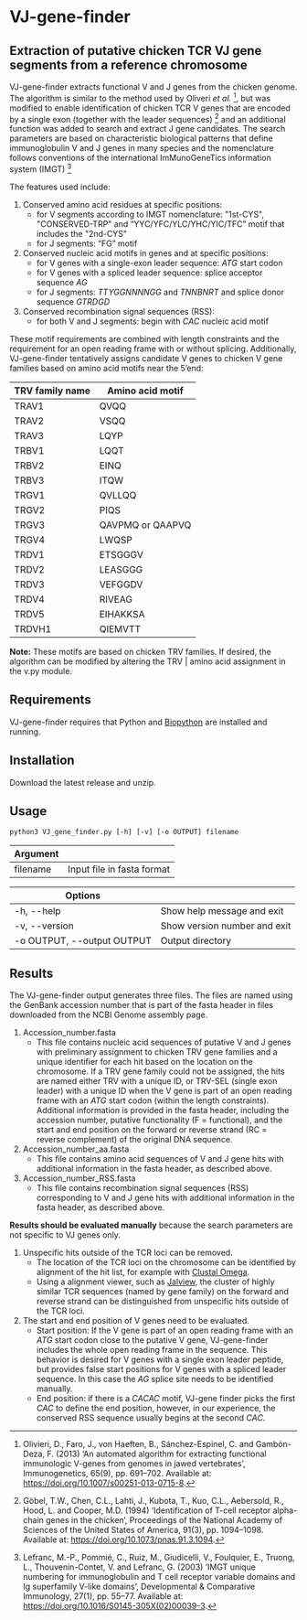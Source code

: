 # VJ-gene-finder
## Extraction of putative chicken TCR VJ gene segments from a reference chromosome

VJ-gene-finder extracts functional V and J genes from the chicken genome. The algorithm is similar to the method used by Oliveri _et al._ [^1], but was modified to enable identification of chicken TCR V genes that are encoded by a single exon (together with the leader sequences) [^2] and an additional function was added to search and extract J gene candidates. The search parameters are based on characteristic biological patterns that define immunoglobulin V and J genes in many species and the nomenclature follows conventions of the international ImMunoGeneTics information system (IMGT)  [^3] 

The features used include:
1) Conserved amino acid residues at specific positions:
    - for V segments according to IMGT nomenclature: "1st-CYS", "CONSERVED-TRP" and “YYC/YFC/YLC/YHC/YIC/TFC” motif that includes the "2nd-CYS"
    - for J segments: “FG” motif
2) Conserved nucleic acid motifs in genes and at specific positions:
    - for V genes with a single-exon leader sequence: _ATG_ start codon
    - for V genes with a spliced leader sequence: splice acceptor sequence _AG_
    - for J segments: _TTYGGNNNNGG_ and _TNNBNRT_ and splice donor sequence _GTRDGD_
3) Conserved recombination signal sequences (RSS):
    - for both V and J segments: begin with _CAC_ nucleic acid motif

These motif requirements are combined with length constraints and the requirement for an open reading frame with or without splicing. 
Additionally, VJ-gene-finder tentatively assigns candidate V genes to chicken V gene families based on amino acid motifs near the 5’end: 

| TRV family name  | Amino acid motif |
| ---------------- | ---------------- |
| TRAV1            | QVQQ             |
| TRAV2            | VSQQ             |
| TRAV3            | LQYP             |
| TRBV1            | LQQT             |
| TRBV2            | EINQ             |
| TRBV3            | ITQW             |
| TRGV1            | QVLLQQ           |
| TRGV2            | PIQS             |
| TRGV3            | QAVPMQ or QAAPVQ |
| TRGV4            | LWQSP            |
| TRDV1            | ETSGGGV          |
| TRDV2            | LEASGGG          |
| TRDV3            | VEFGGDV          |
| TRDV4            | RIVEAG           |
| TRDV5            | EIHAKKSA         |
| TRDVH1           | QIEMVTT          |

**Note:** These motifs are based on chicken TRV families. If desired, the algorithm can be modified by altering the TRV | amino acid assignment in the v.py module. 

## Requirements
VJ-gene-finder requires that Python and [Biopython](https://biopython.org/) are installed and running.

## Installation
Download the latest release and unzip.

## Usage

```
python3 VJ_gene_finder.py [-h] [-v] [-o OUTPUT] filename
```
| Argument                   |                              | 
| -------------------------  | -------------------------    |
| filename                   | Input file in fasta format   |

| Options                    |                              |
| -------------------------- | --------------------------   |
| -h, --help                 | Show help message and exit   |
| -v, --version              | Show version number and exit |
| -o OUTPUT, --output OUTPUT | Output directory             |


## Results

The VJ-gene-finder output generates three files. The files are named using the GenBank accession number that is part of the fasta header in files downloaded from the NCBI Genome assembly page.   

1) Accession_number.fasta
    - This file contains nucleic acid sequences of putative V and J genes with preliminary assignment to chicken TRV gene families and a unique identifier for each hit based on the location on the chromosome. If a TRV gene family could not be assigned, the hits are named either TRV with a unique ID, or TRV-SEL (single exon leader) with a unique ID when the V gene is part of an open reading frame with an _ATG_ start codon (within the length constraints). Additional information is provided in the fasta header, including the accession number, putative functionality (F = functional), and the start and end position on the forward or reverse strand (RC = reverse complement) of the original DNA sequence. 
2) Accession_number_aa.fasta
    - This file contains amino acid sequences of V and J gene hits with additional information in the fasta header, as described above. 
3) Accession_number_RSS.fasta
    - This file contains recombination signal sequences (RSS) corresponding to V and J gene hits with additional information in the fasta header, as described above. 


**Results should be evaluated manually** because the search parameters are not specific to VJ genes only. 

1) Unspecific hits outside of the TCR loci can be removed.
    - The location of the TCR loci on the chromosome can be identified by alignment of the hit list, for example with [Clustal Omega](https://www.ebi.ac.uk/Tools/msa/clustalo/).
    - Using a alignment viewer, such as [Jalview](https://www.jalview.org/), the cluster of highly similar TCR sequences (named by gene family) on the forward and reverse strand can be distinguished from unspecific hits outside of the TCR loci.
2) The start and end position of V genes need to be evaluated.
    - Start position: If the V gene is part of an open reading frame with an _ATG_ start codon close to the putative V gene, VJ-gene-finder includes the whole open reading frame in the sequence. This behavior is desired for V genes with a single exon leader peptide, but provides false start positions for V genes with a spliced leader sequence. In this case the _AG_ splice site needs to be identified manually.  
    - End position: if there is a _CACAC_ motif, VJ-gene finder picks the first _CAC_ to define the end position, however, in our experience, the conserved RSS sequence usually begins at the second _CAC_.

[^1]: Olivieri, D., Faro, J., von Haeften, B., Sánchez-Espinel, C. and Gambón-Deza, F. (2013) ‘An automated algorithm for extracting functional immunologic V-genes from genomes in jawed vertebrates’, Immunogenetics, 65(9), pp. 691–702. Available at: https://doi.org/10.1007/s00251-013-0715-8.
[^2]: Göbel, T.W., Chen, C.L., Lahti, J., Kubota, T., Kuo, C.L., Aebersold, R., Hood, L. and Cooper, M.D. (1994) ‘Identification of T-cell receptor alpha-chain genes in the chicken’, Proceedings of the National Academy of Sciences of the United States of America, 91(3), pp. 1094–1098. Available at: https://doi.org/10.1073/pnas.91.3.1094.
[^3]: Lefranc, M.-P., Pommié, C., Ruiz, M., Giudicelli, V., Foulquier, E., Truong, L., Thouvenin-Contet, V. and Lefranc, G. (2003) ‘IMGT unique numbering for immunoglobulin and T cell receptor variable domains and Ig superfamily V-like domains’, Developmental & Comparative Immunology, 27(1), pp. 55–77. Available at: https://doi.org/10.1016/S0145-305X(02)00039-3.
